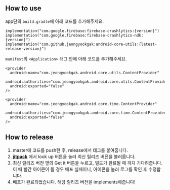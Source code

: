 ## How to use
app단의 `build.gradle`에 아래 코드를 추가해주세요.
```
implementation("com.google.firebase:firebase-crashlytics:{version}")
implementation("com.google.firebase:firebase-crashlytics-ndk:{version}")
implementation("com.github.jeongyookgak:android-core-utils:{latest-release-version}")
```
`manifest`의 `<Application>` 태그 안에 아래 코드를 추가해주세요.
```
<provider
  android:name="com.jeongyookgak.android.core.utils.ContentProvider"
  android:authorities="com.jeongyookgak.android.core.utils.ContentProvider"
  android:exported="false"
/>
       
<provider
  android:name="com.jeongyookgak.android.core.time.ContentProvider"
  android:authorities="com.jeongyookgak.android.core.time.ContentProvider"
  android:exported="false"
/>
```


## How to release
1. master에 코드를 push한 후, release에서 태그를 붙여줍니다.
2. **[jitpack](https://jitpack.io/private#jeongyookgak/android-core-utils)** 에서 look up 버튼을 눌러 최신 릴리즈 버전을 불러옵니다.
3. 최신 릴리즈 버전 옆의 Get it 버튼을 누르고, 빌드가 완료될 때 까지 기다려줍니다. 이 때 빨간 아이콘이 뜰 경우 배포 실패이니, 아이콘을 눌러 로그를 확인 후 수정합니다.
4. 배포가 완료되었습니다. 해당 릴리즈 버전을 implements해줍니다!

